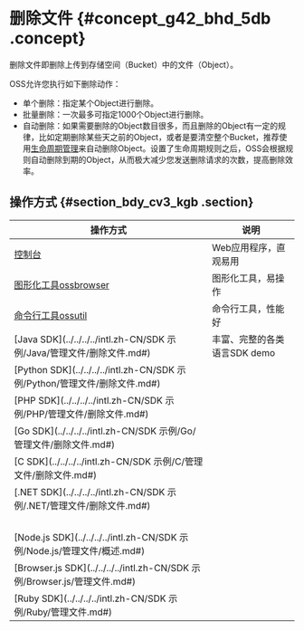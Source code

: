 # 删除文件 {#concept_g42_bhd_5db .concept}

删除文件即删除上传到存储空间（Bucket）中的文件（Object）。

OSS允许您执行如下删除动作：

-   单个删除：指定某个Object进行删除。
-   批量删除：一次最多可指定1000个Object进行删除。
-   自动删除：如果需要删除的Object数目很多，而且删除的Object有一定的规律，比如定期删除某些天之前的Object，或者是要清空整个Bucket，推荐使用[生命周期管理](intl.zh-CN/开发指南/文件生命周期/管理文件生命周期.md#)来自动删除Object。设置了生命周期规则之后，OSS会根据规则自动删除到期的Object，从而极大减少您发送删除请求的次数，提高删除效率。

## 操作方式 {#section_bdy_cv3_kgb .section}

|操作方式|说明|
|----|--|
|[控制台](../../../../intl.zh-CN/控制台用户指南/上传、下载和管理文件/删除文件.md#)|Web应用程序，直观易用|
|[图形化工具ossbrowser](../../../../intl.zh-CN/常用工具/图形化管理工具ossbrowser/快速开始.md#)|图形化工具，易操作|
|[命令行工具ossutil](../../../../intl.zh-CN/常用工具/命令行工具ossutil/有关Multipart的命令.md#ul_xtp_zzs_vdb)|命令行工具，性能好|
|[Java SDK](../../../../intl.zh-CN/SDK 示例/Java/管理文件/删除文件.md#)|丰富、完整的各类语言SDK demo|
|[Python SDK](../../../../intl.zh-CN/SDK 示例/Python/管理文件/删除文件.md#)|
|[PHP SDK](../../../../intl.zh-CN/SDK 示例/PHP/管理文件/删除文件.md#)|
|[Go SDK](../../../../intl.zh-CN/SDK 示例/Go/管理文件/删除文件.md#)|
|[C SDK](../../../../intl.zh-CN/SDK 示例/C/管理文件/删除文件.md#)|
|[.NET SDK](../../../../intl.zh-CN/SDK 示例/.NET/管理文件/删除文件.md#)|
| |
|[Node.js SDK](../../../../intl.zh-CN/SDK 示例/Node.js/管理文件/概述.md#)|
|[Browser.js SDK](../../../../intl.zh-CN/SDK 示例/Browser.js/管理文件.md#)|
|[Ruby SDK](../../../../intl.zh-CN/SDK 示例/Ruby/管理文件.md#)|

